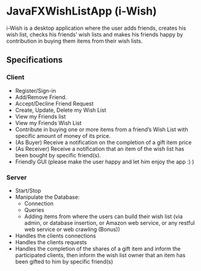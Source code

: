 # JavaFXWishListApp (i-Wish)

i-Wish is a desktop application where the user adds friends, creates his wish list, checks his friends’ wish lists and makes his friends happy by contribution in buying them items from  their wish lists.

## Specifications

### Client

- Register/Sign-in
- Add/Remove Friend.
- Accept/Decline Friend Request
- Create, Update, Delete my Wish List
- View my Friends list
- View my Friends Wish List
- Contribute in buying one or more items from a friend’s Wish List with specific  amount of money of its price.
- (As Buyer) Receive a notification on the completion of a gift item price
- (As Receiver) Receive a notification that an item of the wish list has been bought by specific friend(s).
- Friendly GUI (please make the user happy and let him enjoy the app :) )

### Server

- Start/Stop
- Manipulate the Database:
  - Connection
  - Queries
  - Adding items from where the users can build their wish list (via admin, or database insertion, or Amazon web service, or any restful web service or  web crawling (Bonus))
- Handles the clients connections
- Handles the clients requests
- Handles the completion of the shares of a gift item and inform the participated clients, then inform the wish list owner that an item has been gifted to him by  specific friend(s)
